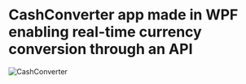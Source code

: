 # CashConverter app made in WPF enabling real-time currency conversion through an API
![CashConverter](https://user-images.githubusercontent.com/58525985/201551212-11f2db5e-4cdf-467a-bfae-b6106429e0ff.png)
